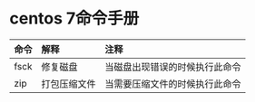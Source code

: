 # centos 7命令手册
| 命令 | 解释 |注释|
| :--- | :-- |:---|
| fsck|修复磁盘|当磁盘出现错误的时候执行此命令|
|zip <name> <files>|打包压缩文件|当需要压缩文件的时候执行此命令|
